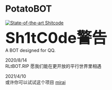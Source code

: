 # PotatoBOT
[![State-of-the-art Shitcode](https://img.shields.io/static/v1?label=State-of-the-art&message=Shitcode&color=7B5804)](https://github.com/trekhleb/state-of-the-art-shitcode)  
<font size=9>**Sh1tC0de警告**</font>  
A BOT designed for QQ.

2020/8/14  
RLtBOT.RIP 愿我们能在更开放的平行世界里相遇
  
2021/4/10  
或许你可以试试这个项目 [mirai](https://github.com/mamoe/mirai)

